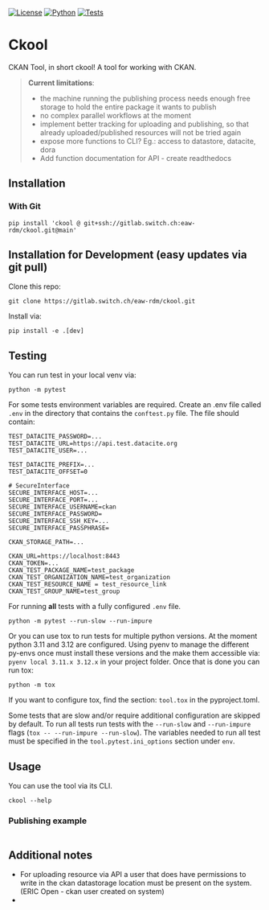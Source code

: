 [![License](https://img.shields.io/badge/LICENSE-GPL3.0-blue)](https://www.gnu.org/licenses/gpl-3.0.en.html)
[![Python](https://img.shields.io/badge/python-3.11%20%7C%203.12-green)](https://www.gnu.org/licenses/gpl-3.0.en.html)
[![Tests](https://gitlab.switch.ch/eaw-rdm/ckool/badges/main/pipeline.svg)](https://gitlab.switch.ch/eaw-rdm/ckool/-/commits/main)

# Ckool

CKAN Tool, in short ckool! A tool for working with CKAN. 

> **Current limitations**:
> - the machine running the publishing process needs enough free storage to hold the entire package it wants to publish 
> - no complex parallel workflows at the moment
> - implement better tracking for uploading and publishing, so that already uploaded/published resources will not be tried again
> - expose more functions to CLI? Eg.: access to datastore, datacite, dora
> - Add function documentation for API - create readthedocs

## Installation

### With Git

```shell
pip install 'ckool @ git+ssh://gitlab.switch.ch:eaw-rdm/ckool.git@main'
```

## Installation for Development (easy updates via git pull)

Clone this repo:
```shell
git clone https://gitlab.switch.ch/eaw-rdm/ckool.git
```

Install via:
```shell
pip install -e .[dev]
```

## Testing

You can run test in your local venv via:

```shell
python -m pytest  
```

For some tests environment variables are required. Create an .env file called `.env` in the directory that contains the `conftest.py` file.
The file should contain:
```env
TEST_DATACITE_PASSWORD=...
TEST_DATACITE_URL=https://api.test.datacite.org
TEST_DATACITE_USER=...

TEST_DATACITE_PREFIX=...
TEST_DATACITE_OFFSET=0

# SecureInterface
SECURE_INTERFACE_HOST=...
SECURE_INTERFACE_PORT=...
SECURE_INTERFACE_USERNAME=ckan
SECURE_INTERFACE_PASSWORD=
SECURE_INTERFACE_SSH_KEY=...
SECURE_INTERFACE_PASSPHRASE=

CKAN_STORAGE_PATH=...

CKAN_URL=https://localhost:8443
CKAN_TOKEN=...
CKAN_TEST_PACKAGE_NAME=test_package
CKAN_TEST_ORGANIZATION_NAME=test_organization
CKAN_TEST_RESOURCE_NAME = test_resource_link
CKAN_TEST_GROUP_NAME=test_group
```

For running **all** tests with a fully configured `.env` file.
```shell
python -m pytest --run-slow --run-impure
```

Or you can use tox to run tests for multiple python versions. At the moment python 3.11 and 3.12 are configured.
Using pyenv to manage the different py-envs once must install these versions and the make them accessible via:
`pyenv local 3.11.x 3.12.x` in your project folder. Once that is done you can run tox:

```shell
python -m tox
```
If you want to configure tox, find the section: `tool.tox` in the pyproject.toml.

Some tests that are slow and/or require additional configuration are skipped by default.
To run all tests run tests with the `--run-slow` and `--run-impure` flags (`tox -- --run-impure --run-slow`).
The variables needed to run all test must be specified in the `tool.pytest.ini_options` section under `env`.


## Usage
You can use the tool via its CLI. 

```shell
ckool --help
```

### Publishing example

```shell

```

## Additional notes
- For uploading resource via API a user that does have permissions to write in the ckan datastorage location must be present on the system. (ERIC Open - ckan user created on system)
- 